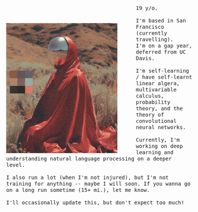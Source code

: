 <p float="left">
 <img src="pfp.png" width="300" align="left" style="padding-right: 50px; padding-top: 50px">
  <p float="left">
    <samp>
      19 y/o.
      <br>
      <br>
      I'm based in San Francisco (currently travelling).
      <br>
      I'm on a gap year, deferred from UC Davis.
      <br>
      <br>
      I'm self-learning / have self-learnt linear algera, multivariable calculus, probability theory, and the theory of convolutional neural networks.
       <br>
       <br>
     Currently, I'm working on deep learning and understanding natural language processing on a deeper level.
       <br>
       <br>
      I also run a lot (when I'm not injured), but I'm not training for anything -- maybe I will soon. If you wanna go on a long run sometime (15+ mi.), let me know.
       <br>
       <br>
      I'll occasionally update this, but don't expect too much!
      </samp>
  </p>
</p>








